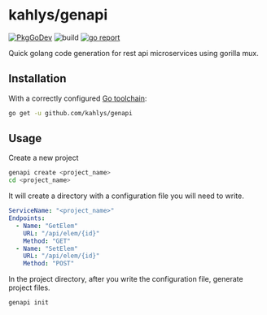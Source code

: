 # kahlys/genapi

[![PkgGoDev](https://pkg.go.dev/badge/github.com/kahlys/genapi)](https://pkg.go.dev/github.com/kahlys/genapi)
![build](https://github.com/kahlys/genapi/workflows/build/badge.svg)
[![go report](https://goreportcard.com/badge/github.com/kahlys/genapi)](https://goreportcard.com/report/github.com/kahlys/genapi)

Quick golang code generation for rest api microservices using gorilla mux.

## Installation

With a correctly configured [Go toolchain](https://golang.org/doc/install):

```bash
go get -u github.com/kahlys/genapi
```

## Usage

Create a new project

```bash
genapi create <project_name>
cd <project_name>
```

It will create a directory with a configuration file you will need to write.

```yml
ServiceName: "<project_name>"
Endpoints:
  - Name: "GetElem"
    URL: "/api/elem/{id}"
    Method: "GET"
  - Name: "SetElem"
    URL: "/api/elem/{id}"
    Method: "POST"
```

In the project directory, after you write the configuration file, generate project files.

```bash
genapi init
```
